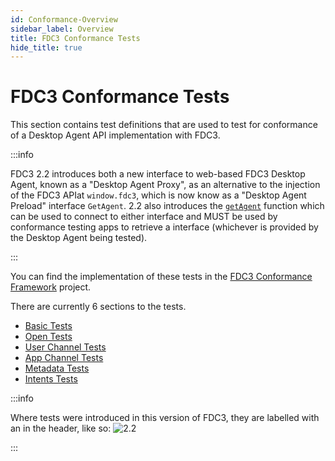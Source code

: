 ```yaml
---
id: Conformance-Overview
sidebar_label: Overview
title: FDC3 Conformance Tests
hide_title: true
---
```


# FDC3 Conformance Tests

This section contains test definitions that are used to test for conformance of a Desktop Agent API implementation with FDC3.

:::info

FDC3 2.2 introduces both a new interface to web-based FDC3 Desktop Agent, known as a "Desktop Agent Proxy", as an alternative to the injection of the FDC3 APIat `window.fdc3`, which is now know as a "Desktop Agent Preload" interface `GetAgent`. 2.2 also introduces the [`getAgent`](../ref/GetAgent) function which can be used to connect to either interface and MUST be used by conformance testing apps to retrieve a interface (whichever is provided by the Desktop Agent being tested).

:::

You can find the implementation of these tests in the [FDC3 Conformance Framework](https://github.com/finos/FDC3-conformance-framework) project.

There are currently 6 sections to the tests.  

- [Basic Tests](Basic-Tests.md)
- [Open Tests](Open-Tests.md)
- [User Channel Tests](User-Channel-Tests.md)
- [App Channel Tests](App-Channel-Tests.md)
- [Metadata Tests](Metadata-Tests.md)
- [Intents Tests](Intents-Tests.md)

:::info

Where tests were introduced in this version of FDC3, they are labelled with an in the header, like so: ![2.2](https://img.shields.io/badge/FDC3-2.2-purple)

:::
